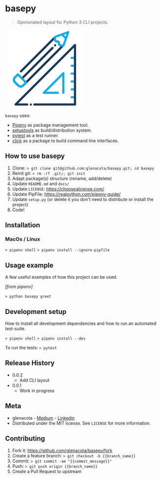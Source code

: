 # basepy
> Opinionated layout for Python 3 CLI projects.

![industry_robot](docs/construction_plan.png)

`basepy` uses:
- [Pipenv](https://pipenv.pypa.io/en/latest/) as package management tool.
- [setuptools](https://setuptools.readthedocs.io/en/latest/) as build/distribution system.
- [pytest](https://docs.pytest.org/en/latest/) as a test runner.
- [click](https://click.palletsprojects.com/en/7.x/) as a package to build command line interfaces.

## How to use basepy
1. Clone: `> git clone git@github.com:glenacota/basepy.git; cd basepy`
2. Reinit git: `> rm -rf .git/; git init`
3. Adapt package(s) structure (rename, add/delete)
4. Update `README.md` and `docs/`
5. Update `LICENSE`: https://choosealicense.com/
6. Update PipFile: https://realpython.com/pipenv-guide/
7. Update `setup.py` (or delete it you don't need to distribute or install the project)
8. Code!

## Installation
### MacOs / Linux

`> pipenv shell`
`> pipenv install --ignore-pipfile`

## Usage example
A few useful examples of how this project can be used.

*[from pipenv]*

`> python basepy greet`

## Development setup
How to install all development dependencies and how to run an automated test-suite.

`> pipenv shell`
`> pipenv install --dev`

To run the tests:
`> pytest`

## Release History
- 0.0.2
  - Add CLI layout
- 0.0.1
  - Work in progress

## Meta
- glenacota - [Medium](https://medium.com/@guido.lenacota) - [Linkedin](https://www.linkedin.com/in/guidolenacota)
- Distributed under the MIT license. See `LICENSE` for more information.

## Contributing
1. Fork it: https://github.com/glenacota/basepy/fork
2. Create a feature branch: `> git checkout -b {{branch_name}}`
3. Commit: `> git commit -am "{{commit_message}}"`
4. Push: `> git push origin {{branch_name}}`
5. Create a Pull Request to upstream